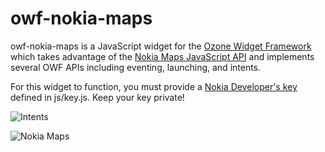 owf-nokia-maps
==============
owf-nokia-maps is a JavaScript widget for the [Ozone Widget Framework](https://github.com/ozoneplatform/owf) which takes advantage of the [Nokia Maps JavaScript API](http://developer.here.net/javascript_api_explorer) and implements several OWF APIs including eventing, launching, and intents.

For this widget to function, you must provide a [Nokia Developer's key](http://developer.here.net/) defined in js/key.js. Keep your key private!

![Intents](http://i.imgur.com/J8FaMHE.png)

![Nokia Maps](http://i.imgur.com/NoMVqIS.png)

